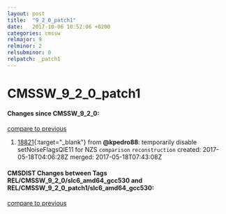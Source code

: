 ```yaml
---
layout: post
title:  "9_2_0_patch1"
date:   2017-10-06 10:52:06 +0200
categories: cmssw
relmajor: 9
relminor: 2
relsubminor: 0
relpatch: _patch1
---
```


# CMSSW_9_2_0_patch1
#### Changes since CMSSW_9_2_0:
[compare to previous](https://github.com/cms-sw/cmssw/compare/CMSSW_9_2_0...CMSSW_9_2_0_patch1)



1. [18821](http://github.com/cms-sw/cmssw/pull/18821){:target="_blank"}  from **@kpedro88**: temporarily disable setNoiseFlagsQIE11 for NZS `comparison`  `reconstruction`  created: 2017-05-18T04:06:28Z merged: 2017-05-18T07:43:08Z

#### CMSDIST Changes between Tags REL/CMSSW_9_2_0/slc6_amd64_gcc530 and REL/CMSSW_9_2_0_patch1/slc6_amd64_gcc530:
[compare to previous](https://github.com/cms-sw/cmsdist/compare/REL/CMSSW_9_2_0/slc6_amd64_gcc530...REL/CMSSW_9_2_0_patch1/slc6_amd64_gcc530)


